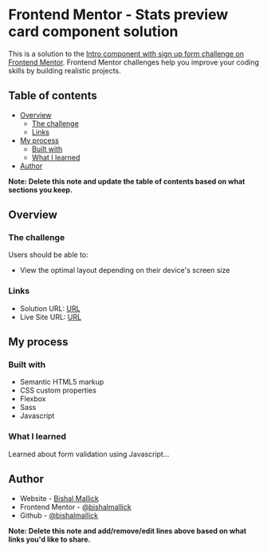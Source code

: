 # Frontend Mentor - Stats preview card component solution

This is a solution to the [Intro component with sign up form challenge on Frontend Mentor](https://www.frontendmentor.io/challenges/intro-component-with-signup-form-5cf91bd49edda32581d28fd1). Frontend Mentor challenges help you improve your coding skills by building realistic projects. 

## Table of contents

- [Overview](#overview)
  - [The challenge](#the-challenge)
  - [Links](#links)
- [My process](#my-process)
  - [Built with](#built-with)
  - [What I learned](#what-i-learned)
- [Author](#author)

**Note: Delete this note and update the table of contents based on what sections you keep.**

## Overview

### The challenge

Users should be able to:

- View the optimal layout depending on their device's screen size

### Links

- Solution URL: [URL](https://github.com/bishalmallick/intro-with-sign-up/)
- Live Site URL: [URL](https://bishalmallick.github.io/intro-with-sign-up/)

## My process

### Built with

- Semantic HTML5 markup
- CSS custom properties
- Flexbox
- Sass
- Javascript


### What I learned

Learned about form validation using Javascript...


## Author

- Website - [Bishal Mallick](https://bishalmallick.github.io/myPortfolio)
- Frontend Mentor - [@bishalmallick](https://www.frontendmentor.io/profile/bishalmallick)
- Github - [@bishalmallick](https://github.com/bishalmallick)

**Note: Delete this note and add/remove/edit lines above based on what links you'd like to share.**


